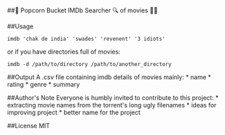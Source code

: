 ##:corn: Popcorn Bucket
IMDb Searcher :mag: of movies :dancer::movie_camera:

##Usage
```
imdb 'chak de india' 'swades' 'revenent' '3 idiots'
```
or if you have directories full of movies:
```
imdb -d /path/to/directory /path/to/another_directory
```

##Output
A .csv file containing imdb details of movies mainly:
    * name
    * rating
    * genre
    * summary


##Author's Note
Everyone is humbly invited to contribute to this project:
    * extracting movie names from the torrent's long ugly filenames
    * ideas for improving project
    * better name for the project



##License
MIT


